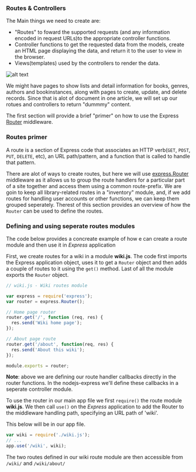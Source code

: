 ### Routes & Controllers

The Main things we need to create are:
- "Routes" to foward the supported requests (and any information encoded in request URLs)to the appropriate controller functions.
- Controller functions to get the requested data from the models, create an HTML page displaying the data, and return it to the user to view in the browser.
- Views(templates) used by the controllers to render the data.

![alt text](https://mdn.mozillademos.org/files/14456/MVC%20Express.png)

We might have pages to show lists and detail information for books, genres, authors and bookinstances, along with pages to create, update, and delete records. Since that is alot of document in one article, we will set up our rotues and controllers to return "dummmy" content.

The first section will provide a brief "primer" on how to use the Express [Router](http://expressjs.com/en/4x/api.html#router) middleware.

### Routes primer

A route is a section of Express code that associates an HTTP verb(`GET`, `POST`, `PUT`, `DELETE`, etc), an URL path/pattern, and a function that is called to handle that pattern.

There are alot of ways to create routes, but here we will use [express.Router](http://expressjs.com/en/guide/routing.html#express-router) middleware as it allows us to group the route handlers for a particular part of a site together and access them using a common route-prefix.  We are goin to keep all library-related routes in a "inventory" module, and, if we add routes for handling user accounts or other functions, we can keep them grouped seperately. Therest of this section provides an overview of how the `Router` can be used to define the routes.

### Defining and using seperate routes modules

The code below provides a concreate example of how e can create a route module and then use it in *Express* application

First, we create routes for a wiki in a module **wiki.js**. The code first imports the Express application object, uses it to get a `Router` object and then adds a couple of routes to it using the `get()` method. Last of all the module exports the `Router` object.

```javascript
// wiki.js - Wiki routes module

var express = require('express');
var router = express.Router();

// Home page router
router.get('/', function (req, res) {
  res.send('Wiki home page');
});

// About page route
router.get('/about', function(req, res) {
  res.send('About this wiki');
});

module.exports = router;
```

**Note**: above we are defining our route handler callbacks directly in the router functions. In the nodejs-express we'll define these callbacks in a seperate controller module.

To use the router in our main app file we first `require()` the route module **wiki.js**. We then call `use()` on the *Express* application to add the Router to the middleware handling path, specifying an URL path of 'wiki'.

This below will be in our app file.
```javascript
var wiki = require('./wiki.js');
// ...
app.use('/wiki', wiki);
```
The two routes defined in our wiki route module are then accessible from `/wiki/` and `/wiki/about/`

